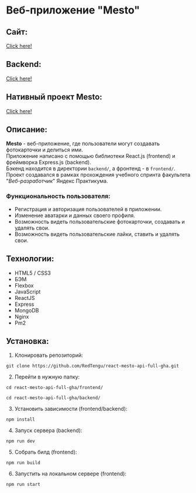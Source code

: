 # Веб-приложение "Mesto"
## Сайт:
[Click here!](https://mesto-kybikn.nomoredomains.monster)

## Backend: 
[Click here!](https://api.mesto-kybikn.nomoredomains.monster)

## Нативный проект Mesto:
[Click here!](https://kybikn.github.io/mesto/)

## Описание:
**Mesto** - веб-приложение, где пользователи могут создавать фотокарточки и делиться ими.<br>
Приложение написано с помощью библиотеки React.js (frontend) и фреймворка Express.js (backend).<br>
Бэкенд находится в директории `backend/`, а фронтенд - в `frontend/`.<br>
Проект создавался в рамках прохождения учебного спринта факультета "*Веб-разработчик*" Яндекс Практикума.<br>
 ### Функциональность пользователя:
  - Регистрация и авторизация пользователей в приложении.
  - Изменение аватарки и данных своего профиля.
  - Возможность видеть пользовательские фотокарточки, создавать и удалять свои.
  - Возможность видеть пользовательские лайки, ставить и удалять свои.

## Технологии:
- HTML5 / CSS3
- БЭМ
- Flexbox
- JavaScript
- ReactJS
- Express
- MongoDB
- Nginx
- Pm2

## Установка:
1. Клонировать репозиторий:

````
git clone https://github.com/RedTengu/react-mesto-api-full-gha.git
````

2. Перейти в нужную папку:

````
cd react-mesto-api-full-gha/frontend/
````

````
cd react-mesto-api-full-gha/backend/
````   

3. Установить зависимости (frontend/backend):

````
npm install
````

4. Запуск сервера (backend):

````
npm run dev
````
    
5. Собрать билд (frontend):

````
npm run build
````
    
6. Запустить на локальном сервере (frontend):

````
npm run start
````